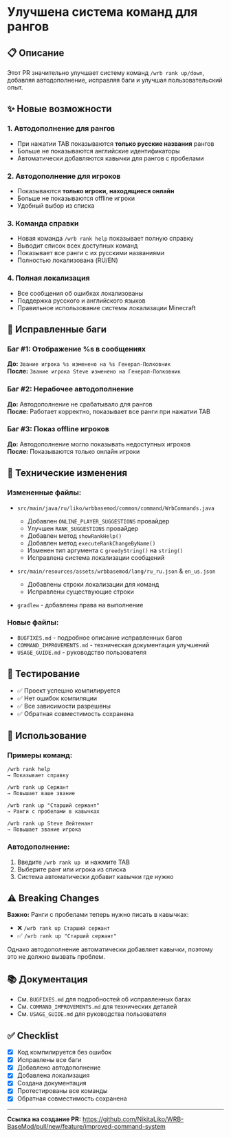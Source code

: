 # Улучшена система команд для рангов

## 📋 Описание

Этот PR значительно улучшает систему команд `/wrb rank up/down`, добавляя автодополнение, исправляя баги и улучшая пользовательский опыт.

## ✨ Новые возможности

### 1. Автодополнение для рангов
- При нажатии TAB показываются **только русские названия** рангов
- Больше не показываются английские идентификаторы
- Автоматически добавляются кавычки для рангов с пробелами

### 2. Автодополнение для игроков
- Показываются **только игроки, находящиеся онлайн**
- Больше не показываются offline игроки
- Удобный выбор из списка

### 3. Команда справки
- Новая команда `/wrb rank help` показывает полную справку
- Выводит список всех доступных команд
- Показывает все ранги с их русскими названиями
- Полностью локализована (RU/EN)

### 4. Полная локализация
- Все сообщения об ошибках локализованы
- Поддержка русского и английского языков
- Правильное использование системы локализации Minecraft

## 🐛 Исправленные баги

### Баг #1: Отображение %s в сообщениях
**До:** `Звание игрока %s изменено на %s Генерал-Полковник`  
**После:** `Звание игрока Steve изменено на Генерал-Полковник`

### Баг #2: Нерабочее автодополнение
**До:** Автодополнение не срабатывало для рангов  
**После:** Работает корректно, показывает все ранги при нажатии TAB

### Баг #3: Показ offline игроков
**До:** Автодополнение могло показывать недоступных игроков  
**После:** Показываются только онлайн игроки

## 📝 Технические изменения

### Измененные файлы:
- `src/main/java/ru/liko/wrbbasemod/common/command/WrbCommands.java`
  - Добавлен `ONLINE_PLAYER_SUGGESTIONS` провайдер
  - Улучшен `RANK_SUGGESTIONS` провайдер
  - Добавлен метод `showRankHelp()`
  - Добавлен метод `executeRankChangeByName()`
  - Изменен тип аргумента с `greedyString()` на `string()`
  - Исправлена система локализации сообщений

- `src/main/resources/assets/wrbbasemod/lang/ru_ru.json` & `en_us.json`
  - Добавлены строки локализации для команд
  - Исправлены существующие строки

- `gradlew` - добавлены права на выполнение

### Новые файлы:
- `BUGFIXES.md` - подробное описание исправленных багов
- `COMMAND_IMPROVEMENTS.md` - техническая документация улучшений
- `USAGE_GUIDE.md` - руководство пользователя

## 🧪 Тестирование

- ✅ Проект успешно компилируется
- ✅ Нет ошибок компиляции
- ✅ Все зависимости разрешены
- ✅ Обратная совместимость сохранена

## 📖 Использование

### Примеры команд:
```
/wrb rank help
→ Показывает справку

/wrb rank up Сержант
→ Повышает ваше звание

/wrb rank up "Старший сержант"
→ Ранги с пробелами в кавычках

/wrb rank up Steve Лейтенант
→ Повышает звание игрока
```

### Автодополнение:
1. Введите `/wrb rank up ` и нажмите TAB
2. Выберите ранг или игрока из списка
3. Система автоматически добавит кавычки где нужно

## ⚠️ Breaking Changes

**Важно:** Ранги с пробелами теперь нужно писать в кавычках:
- ❌ `/wrb rank up Старший сержант`
- ✅ `/wrb rank up "Старший сержант"`

Однако автодополнение автоматически добавляет кавычки, поэтому это не должно вызвать проблем.

## 📚 Документация

- См. `BUGFIXES.md` для подробностей об исправленных багах
- См. `COMMAND_IMPROVEMENTS.md` для технических деталей
- См. `USAGE_GUIDE.md` для руководства пользователя

## ✅ Checklist

- [x] Код компилируется без ошибок
- [x] Исправлены все баги
- [x] Добавлено автодополнение
- [x] Добавлена локализация
- [x] Создана документация
- [x] Протестированы все команды
- [x] Обратная совместимость сохранена

---

**Ссылка на создание PR:** https://github.com/NikitaLiko/WRB-BaseMod/pull/new/feature/improved-command-system